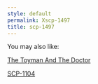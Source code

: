 ```yaml
---
style: default
permalink: Xscp-1497
title: scp-1497
---
```

You may also like:

[The Toyman And The Doctor](http://scp-wiki.net/the-toyman-and-the-doctor)

[SCP-1104](http://scp-wiki.net/scp-1104)
